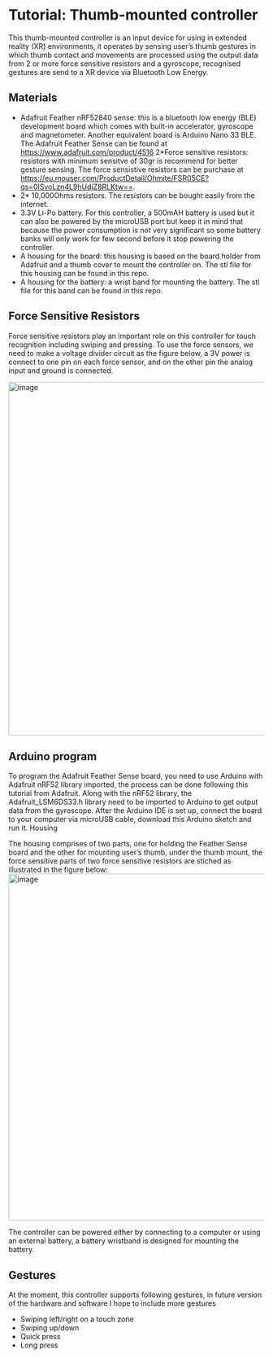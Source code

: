 # Tutorial: Thumb-mounted controller

This thumb-mounted controller is an input device for using in extended reality (XR) environments, it operates by sensing user’s thumb gestures in which thumb contact and movements are processed using the output data from 2 or more force sensitive resistors and a gyroscope, recognised gestures are send to a XR device via Bluetooth Low Energy.

## Materials

 -  Adafruit Feather nRF52840 sense: this is a bluetooth low energy (BLE) development board which comes with built-in accelerator, gyroscope and magnetometer. Another equivalent board is Arduino Nano 33 BLE. The Adafruit Feather Sense can be found at https://www.adafruit.com/product/4516
2*Force sensitive resistors: resistors with minimum sensitve of 30gr is recommend for better gesture sensing. The force sensistive resistors can be purchase at https://eu.mouser.com/ProductDetail/Ohmite/FSR05CE?qs=0lSvoLzn4L9hUdjZ8RLKtw==.
- 2* 10,000Ohms resistors. The resistors can be bought easily from the internet.
- 3.3V Li-Po battery. For this controller, a 500mAH battery is used but it can also be powered by the microUSB port but keep it in mind that because the power consumption is not very significant so some battery banks will only work for few second before it stop powering the controller.
- A housing for the board: this housing is based on the board holder from Adafruit and a thumb cover to mount the controller on. The stl file for this housing can be found in this repo.
- A housing for the battery: a wrist band for mounting the battery. The stl file for this band can be found in this repo.

## Force Sensitive Resistors

Force sensitive resistors play an important role on this controller for touch recognition including swiping and pressing. To use the force sensors, we need to make a voltage divider circuit as the figure below, a 3V power is connect to one pin on each force sensor, and on the other pin the analog input and ground is connected.

<img width="694" alt="image" src="https://user-images.githubusercontent.com/46408299/158440514-24e7ef20-33b0-4343-98be-111f3e64b7fb.png">

## Arduino program

To program the Adafruit Feather Sense board, you need to use Arduino with Adafruit nRF52 library imported, the process can be done following this tutorial from Adafruit. Along with the nRF52 library, the Adafruit_LSM6DS33.h library need to be imported to Arduino to get output data from the gyroscope. After the Arduino IDE is set up, connect the board to your computer via microUSB cable, download this Arduino sketch  and run it. 
Housing

The housing comprises of two parts, one for holding the Feather Sense board and the other for mounting user’s thumb, under the thumb mount, the force sensitive parts of two force sensitive resistors are stiched as illustrated in the figure below:
<img width="681" alt="image" src="https://user-images.githubusercontent.com/46408299/158440403-1672186f-5fa4-4843-a0e4-049963879c19.png">


The controller can be powered either by connecting to a computer or using an external battery, a battery wristband is designed for mounting the battery.


## Gestures
At the moment, this controller supports following gestures, in future version of the hardware and software I hope to include more gestures
- Swiping left/right on a touch zone
- Swiping up/down
- Quick press
- Long press
